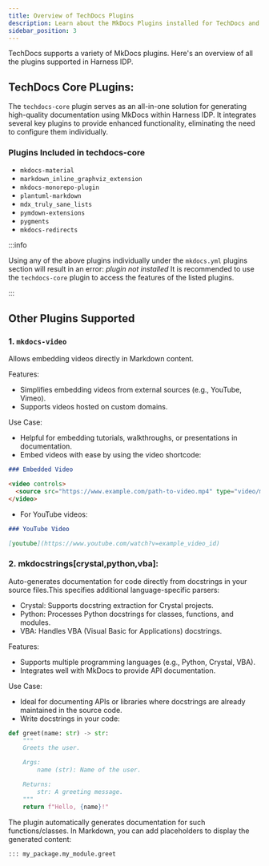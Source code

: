 ```yaml
---
title: Overview of TechDocs Plugins
description: Learn about the MkDocs Plugins installed for TechDocs and how to use them.
sidebar_position: 3
---
```


TechDocs supports a variety of MkDocs plugins. Here's an overview of all the plugins supported in Harness IDP.

## TechDocs Core PLugins:

The `techdocs-core` plugin serves as an all-in-one solution for generating high-quality documentation using MkDocs within Harness IDP. It integrates several key plugins to provide enhanced functionality, eliminating the need to configure them individually.

### Plugins Included in techdocs-core
- `mkdocs-material`
- `markdown_inline_graphviz_extension` 
- `mkdocs-monorepo-plugin` 
- `plantuml-markdown`
- `mdx_truly_sane_lists` 
- `pymdown-extensions` 
- `pygments` 
- `mkdocs-redirects` 

:::info

Using any of the above plugins individually under the `mkdocs.yml` plugins section will result in an error: *plugin not installed* It is recommended to use the `techdocs-core` plugin to access the features of the listed plugins.

:::


## Other Plugins Supported

### 1. `mkdocs-video`

Allows embedding videos directly in Markdown content.

Features:
- Simplifies embedding videos from external sources (e.g., YouTube, Vimeo).
- Supports videos hosted on custom domains.

Use Case:
- Helpful for embedding tutorials, walkthroughs, or presentations in documentation.
- Embed videos with ease by using the video shortcode:

```markdown
### Embedded Video

<video controls>
  <source src="https://www.example.com/path-to-video.mp4" type="video/mp4">
</video>
```

- For YouTube videos:

```markdown
### YouTube Video

[youtube](https://www.youtube.com/watch?v=example_video_id)

```

### 2. mkdocstrings[crystal,python,vba]:

Auto-generates documentation for code directly from docstrings in your source files.This specifies additional language-specific parsers:
- Crystal: Supports docstring extraction for Crystal projects.
- Python: Processes Python docstrings for classes, functions, and modules.
- VBA: Handles VBA (Visual Basic for Applications) docstrings.

Features:
- Supports multiple programming languages (e.g., Python, Crystal, VBA).
- Integrates well with MkDocs to provide API documentation.

Use Case:
- Ideal for documenting APIs or libraries where docstrings are already maintained in the source code.
- Write docstrings in your code:

```python
def greet(name: str) -> str:
    """
    Greets the user.

    Args:
        name (str): Name of the user.

    Returns:
        str: A greeting message.
    """
    return f"Hello, {name}!"
```

The plugin automatically generates documentation for such functions/classes. In Markdown, you can add placeholders to display the generated content:

```markdown
::: my_package.my_module.greet
```

